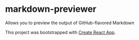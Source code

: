 # markdown-previewer
Allows you to preview the output of GitHub-flavored Markdown


This project was bootstrapped with [Create React App](https://github.com/facebookincubator/create-react-app).
